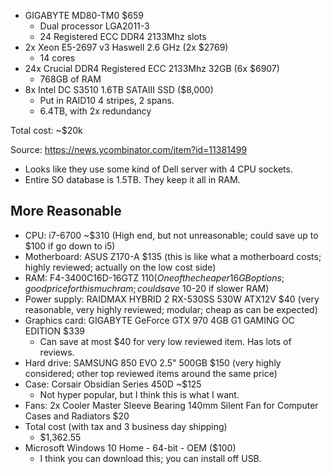 * GIGABYTE MD80-TM0 $659
    * Dual processor LGA2011-3
    * 24 Registered ECC DDR4 2133Mhz slots
* 2x Xeon E5-2697 v3 Haswell 2.6 GHz (2x $2769)
    * 14 cores
* 24x Crucial DDR4 Registered ECC 2133Mhz 32GB (6x $6907)
    * 768GB of RAM
* 8x Intel DC S3510 1.6TB SATAIII SSD ($8,000)
    * Put in RAID10 4 stripes, 2 spans.
    * 6.4TB, with 2x redundancy

Total cost: ~$20k

Source: https://news.ycombinator.com/item?id=11381499

* Looks like they use some kind of Dell server with 4 CPU sockets.
* Entire SO database is 1.5TB. They keep it all in RAM.

## More Reasonable

* CPU: i7-6700 ~$310 (High end, but not unreasonable; could save up to
  $100 if go down to i5)
* Motherboard: ASUS Z170-A $135 (this is like what a motherboard
  costs; highly reviewed; actually on the low cost side)
* RAM: F4-3400C16D-16GTZ $110 (One of the cheaper 16GB options; good
  price for this much ram; could save ~$10-20 if slower RAM)
* Power supply: RAIDMAX HYBRID 2 RX-530SS 530W ATX12V $40 (very
  reasonable, very highly reviewed; modular; cheap as can be expected)
* Graphics card: GIGABYTE GeForce GTX 970 4GB G1 GAMING OC EDITION $339
    * Can save at most $40 for very low reviewed item. Has lots of
      reviews.
* Hard drive: SAMSUNG 850 EVO 2.5" 500GB $150 (very highly considered;
  other top reviewed items around the same price)
* Case: Corsair Obsidian Series 450D ~$125
    * Not hyper popular, but I think this is what I want.
* Fans: 2x Cooler Master Sleeve Bearing 140mm Silent Fan for Computer
  Cases and Radiators $20
* Total cost (with tax and 3 business day shipping)
    * $1,362.55
* Microsoft Windows 10 Home - 64-bit - OEM ($100)
    * I think you can download this; you can install off USB.
